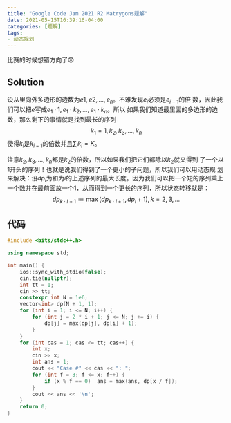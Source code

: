 ```yaml
---
title: "Google Code Jam 2021 R2 Matrygons题解"
date: 2021-05-15T16:39:16-04:00
categories: [题解]
tags:
- 动态规划
---
```

比赛的时候想错方向了:disappointed:
<!--more-->
## Solution

设从里向外多边形的边数为$e1, e2, \dots, e_n$。不难发现$e_i$必须是$e_{i-1}$的倍
数，因此我们可以把$e$写成$e_1\cdot 1, e_1\cdot k_2, \dots, e_1\cdot k_n$。所以
如果我们知道最里面的多边形的边数，那么剩下的事情就是找到最长的序列$$k_1=1, k_2,
k_3, \dots, k_n$$ 使得$k_i$是$k_{i-1}$的倍数并且$\sum_i k_i=K$。

注意$k_2, k_3,\dots, k_n$都是$k_2$的倍数，所以如果我们把它们都除以$k_2$就又得到
了一个以$1$开头的序列！也就是说我们得到了一个更小的子问题，所以我们可以用动态规
划来解决：设$dp_i$为和为$i$的上述序列的最大长度。因为我们可以把一个短的序列乘上
一个数并在最前面放一个$1$，从而得到一个更长的序列，所以状态转移就是：
$$dp_{k\cdot i+1}\coloneqq \max(dp_{k\cdot i+1}, dp_i+1), k=2,3,\dots$$

## 代码

```cpp
#include <bits/stdc++.h>

using namespace std;

int main() {
    ios::sync_with_stdio(false);
    cin.tie(nullptr);
    int tt = 1;
    cin >> tt;
    constexpr int N = 1e6;
    vector<int> dp(N + 1, 1);
    for (int i = 1; i <= N; i++) {
        for (int j = 2 * i + 1; j <= N; j += i) {
            dp[j] = max(dp[j], dp[i] + 1);
        }
    }
    for (int cas = 1; cas <= tt; cas++) {
        int x;
        cin >> x;
        int ans = 1;
        cout << "Case #" << cas << ": ";
        for (int f = 3; f <= x; f++) {
            if (x % f == 0)  ans = max(ans, dp[x / f]);
        }
        cout << ans << '\n';
    }
    return 0;
}
```
